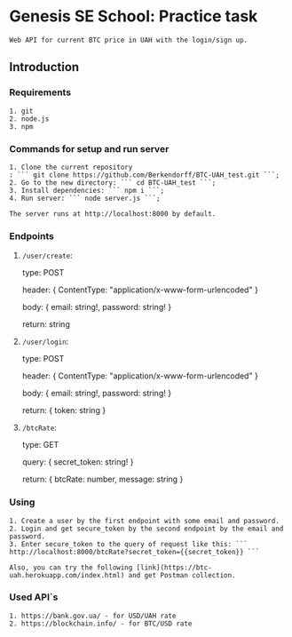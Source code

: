 # Genesis SE School: Practice task

    Web API for current BTC price in UAH with the login/sign up.

## Introduction

### Requirements

    1. git
    2. node.js
    3. npm

### Commands for setup and run server

    1. Clone the current repository
    : ``` git clone https://github.com/Berkendorff/BTC-UAH_test.git ```;
    2. Go to the new directory: ``` cd BTC-UAH_test ```;
    3. Install dependencies: ``` npm i ```;
    4. Run server: ``` node server.js ```;

    The server runs at http://localhost:8000 by default.

### Endpoints

1. ```/user/create```:

    type: POST

    header: { ContentType: "application/x-www-form-urlencoded" }

    body: { email: string!, password: string! }

    return: string

2. ```/user/login```:

    type: POST

    header: { ContentType: "application/x-www-form-urlencoded" }

    body: { email: string!, password: string! }

    return: { token: string }

3. ```/btcRate```:

    type: GET

    query: { secret_token: string! }

    return: { btcRate: number, message: string }

### Using

    1. Create a user by the first endpoint with some email and password.
    2. Login and get secure_token by the second endpoint by the email and password.
    3. Enter secure_token to the query of request like this: ``` http://localhost:8000/btcRate?secret_token={{secret_token}} ```

    Also, you can try the following [link](https://btc-uah.herokuapp.com/index.html) and get Postman collection.

### Used API`s

    1. https://bank.gov.ua/ - for USD/UAH rate
    2. https://blockchain.info/ - for BTC/USD rate
